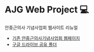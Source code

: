 # AJG Web Project :computer:
안중근의사 기념사업회 웹사이트 리뉴얼
  
* [기존 안중근의사기념사업회 웹페이지](http://www.greatkorean.org/)
* [구글 드라이브 공유 폴더](https://drive.google.com/open?id=19lZi1LwSoXjU3UZFtvT3-7QPLE1hFvXw)
